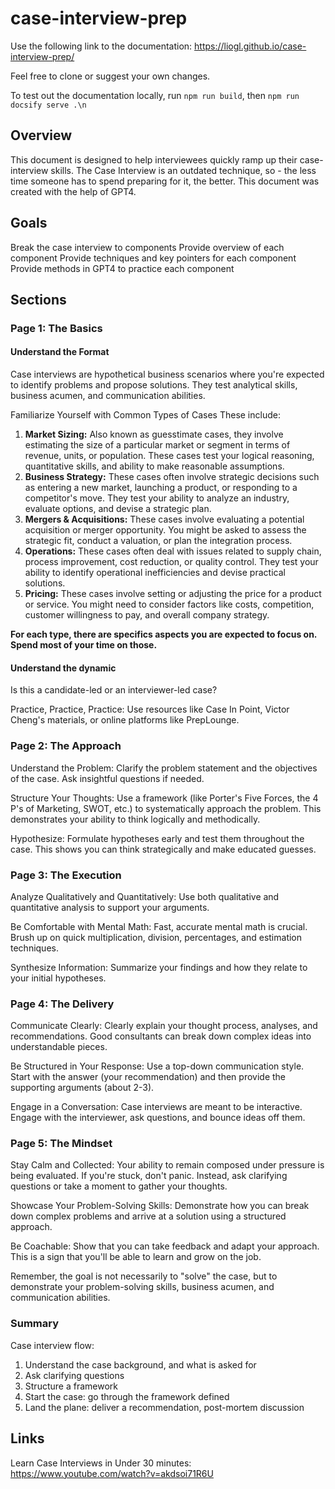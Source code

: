 # case-interview-prep
Use the following link to the documentation:
https://liogl.github.io/case-interview-prep/

Feel free to clone or suggest your own changes.

To test out the documentation locally, run `npm run build`, then `npm run docsify serve .\n`

## Overview
This document is designed to help interviewees quickly ramp up their case-interview skills. The Case Interview is an outdated technique, so - the less time someone has to spend preparing for it, the better.
This document was created with the help of GPT4. 

## Goals
Break the case interview to components
Provide overview of each component 
Provide techniques and key pointers for each component
Provide methods in GPT4 to practice each component

## Sections
### Page 1: The Basics

#### Understand the Format 
Case interviews are hypothetical business scenarios where you're expected to identify problems and propose solutions. They test analytical skills, business acumen, and communication abilities.

Familiarize Yourself with Common Types of Cases
These include: 
1. **Market Sizing:** Also known as guesstimate cases, they involve estimating the size of a particular market or segment in terms of revenue, units, or population. These cases test your logical reasoning, quantitative skills, and ability to make reasonable assumptions.
2. **Business Strategy:** These cases often involve strategic decisions such as entering a new market, launching a product, or responding to a competitor's move. They test your ability to analyze an industry, evaluate options, and devise a strategic plan.
3. **Mergers & Acquisitions:** These cases involve evaluating a potential acquisition or merger opportunity. You might be asked to assess the strategic fit, conduct a valuation, or plan the integration process.
4. **Operations:** These cases often deal with issues related to supply chain, process improvement, cost reduction, or quality control. They test your ability to identify operational inefficiencies and devise practical solutions.
5. **Pricing:** These cases involve setting or adjusting the price for a product or service. You might need to consider factors like costs, competition, customer willingness to pay, and overall company strategy.

**For each type, there are specifics aspects you are expected to focus on. Spend most of your time on those.** 

#### Understand the dynamic
Is this a candidate-led or an interviewer-led case? 

Practice, Practice, Practice: Use resources like Case In Point, Victor Cheng's materials, or online platforms like PrepLounge.



### Page 2: The Approach

Understand the Problem: Clarify the problem statement and the objectives of the case. Ask insightful questions if needed.

Structure Your Thoughts: Use a framework (like Porter's Five Forces, the 4 P's of Marketing, SWOT, etc.) to systematically approach the problem. This demonstrates your ability to think logically and methodically.

Hypothesize: Formulate hypotheses early and test them throughout the case. This shows you can think strategically and make educated guesses.

### Page 3: The Execution

Analyze Qualitatively and Quantitatively: Use both qualitative and quantitative analysis to support your arguments.

Be Comfortable with Mental Math: Fast, accurate mental math is crucial. Brush up on quick multiplication, division, percentages, and estimation techniques.

Synthesize Information: Summarize your findings and how they relate to your initial hypotheses.

### Page 4: The Delivery

Communicate Clearly: Clearly explain your thought process, analyses, and recommendations. Good consultants can break down complex ideas into understandable pieces.

Be Structured in Your Response: Use a top-down communication style. Start with the answer (your recommendation) and then provide the supporting arguments (about 2-3).

Engage in a Conversation: Case interviews are meant to be interactive. Engage with the interviewer, ask questions, and bounce ideas off them.

### Page 5: The Mindset

Stay Calm and Collected: Your ability to remain composed under pressure is being evaluated. If you're stuck, don't panic. Instead, ask clarifying questions or take a moment to gather your thoughts.

Showcase Your Problem-Solving Skills: Demonstrate how you can break down complex problems and arrive at a solution using a structured approach.

Be Coachable: Show that you can take feedback and adapt your approach. This is a sign that you'll be able to learn and grow on the job.

Remember, the goal is not necessarily to "solve" the case, but to demonstrate your problem-solving skills, business acumen, and communication abilities.

### Summary
Case interview flow:
1. Understand the case background, and what is asked for
2. Ask clarifying questions
3. Structure a framework
4. Start the case: go through the framework defined
5. Land the plane: deliver a recommendation, post-mortem discussion

## Links
Learn Case Interviews in Under 30 minutes: https://www.youtube.com/watch?v=akdsoi71R6U

